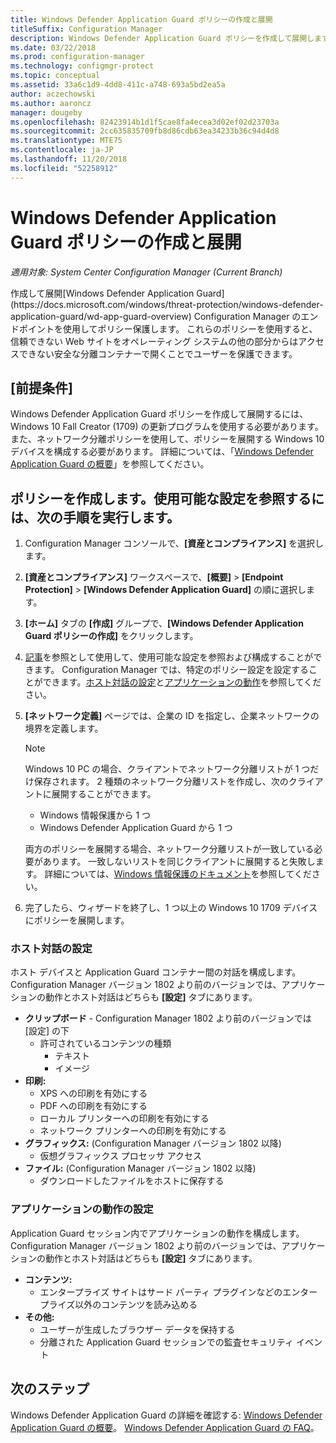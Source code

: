 ```yaml
---
title: Windows Defender Application Guard ポリシーの作成と展開
titleSuffix: Configuration Manager
description: Windows Defender Application Guard ポリシーを作成して展開します。
ms.date: 03/22/2018
ms.prod: configuration-manager
ms.technology: configmgr-protect
ms.topic: conceptual
ms.assetid: 33a6c1d9-4dd8-411c-a748-693a5bd2ea5a
author: aczechowski
ms.author: aaroncz
manager: dougeby
ms.openlocfilehash: 82423914b1d1f5cae8fa4ecea3d02ef02d23703a
ms.sourcegitcommit: 2cc635835709fb8d86cdb63ea34233b36c94d4d8
ms.translationtype: MTE75
ms.contentlocale: ja-JP
ms.lasthandoff: 11/20/2018
ms.locfileid: "52258912"
---
```

# <a name="create-and-deploy-windows-defender-application-guard-policy"></a>Windows Defender Application Guard ポリシーの作成と展開 
*適用対象: System Center Configuration Manager (Current Branch)* 
 <!-- 1351960 -->作成して展開[Windows Defender Application Guard](https://docs.microsoft.com/windows/threat-protection/windows-defender-application-guard/wd-app-guard-overview) Configuration Manager のエンドポイントを使用してポリシー保護します。 これらのポリシーを使用すると、信頼できない Web サイトをオペレーティング システムの他の部分からはアクセスできない安全な分離コンテナーで開くことでユーザーを保護できます。

## <a name="prerequisites"></a>[前提条件]

Windows Defender Application Guard ポリシーを作成して展開するには、Windows 10 Fall Creator (1709) の更新プログラムを使用する必要があります。 また、ネットワーク分離ポリシーを使用して、ポリシーを展開する Windows 10 デバイスを構成する必要があります。 詳細については、「[Windows Defender Application Guard の概要](https://docs.microsoft.com/windows/threat-protection/windows-defender-application-guard/wd-app-guard-overview)」を参照してください。 


## <a name="create-a-policy-and-to-browse-the-available-settings"></a>ポリシーを作成します。使用可能な設定を参照するには、次の手順を実行します。

1. Configuration Manager コンソールで、**[資産とコンプライアンス]** を選択します。
2. **[資産とコンプライアンス]** ワークスペースで、**[概要]** > **[Endpoint Protection]** > **[Windows Defender Application Guard]** の順に選択します。
3. **[ホーム]** タブの **[作成]** グループで、**[Windows Defender Application Guard ポリシーの作成]** をクリックします。
4. [記事](https://docs.microsoft.com/windows/security/threat-protection/windows-defender-application-guard/configure-wd-app-guard)を参照として使用して、使用可能な設定を参照および構成することができます。 Configuration Manager では、特定のポリシー設定を設定することができます。[ホスト対話の設定](#BKMK_HIS)と[アプリケーションの動作](#BKMK_AppB)を参照してください。
5. **[ネットワーク定義]** ページでは、企業の ID を指定し、企業ネットワークの境界を定義します。

    > [!NOTE]
    > Windows 10 PC の場合、クライアントでネットワーク分離リストが 1 つだけ保存されます。 2 種類のネットワーク分離リストを作成し、次のクライアントに展開することができます。
    >
    >  - Windows 情報保護から 1 つ
    >  - Windows Defender Application Guard から 1 つ
    >
    > 両方のポリシーを展開する場合、ネットワーク分離リストが一致している必要があります。 一致しないリストを同じクライアントに展開すると失敗します。 詳細については、[Windows 情報保護のドキュメント](https://docs.microsoft.com/windows/threat-protection/windows-information-protection/create-wip-policy-using-sccm)を参照してください。
    > 
    > 

6. 完了したら、ウィザードを終了し、1 つ以上の Windows 10 1709 デバイスにポリシーを展開します。

### <a name="bkmk_HIS"></a> ホスト対話の設定
ホスト デバイスと Application Guard コンテナー間の対話を構成します。 Configuration Manager バージョン 1802 より前のバージョンでは、アプリケーションの動作とホスト対話はどちらも **[設定]** タブにあります。

- **クリップボード** - Configuration Manager 1802 より前のバージョンでは [設定] の下
    - 許可されているコンテンツの種類
        - テキスト
        - イメージ
- **印刷:**
    - XPS への印刷を有効にする
    - PDF への印刷を有効にする
    - ローカル プリンターへの印刷を有効にする
    - ネットワーク プリンターへの印刷を有効にする
- **グラフィックス:** (Configuration Manager バージョン 1802 以降)
    - 仮想グラフィックス プロセッサ アクセス
- **ファイル:** (Configuration Manager バージョン 1802 以降)
    - ダウンロードしたファイルをホストに保存する

### <a name="bkmk_ABS"></a> アプリケーションの動作の設定
Application Guard セッション内でアプリケーションの動作を構成します。 Configuration Manager バージョン 1802 より前のバージョンでは、アプリケーションの動作とホスト対話はどちらも **[設定]** タブにあります。

- **コンテンツ:**
   - エンタープライズ サイトはサード パーティ プラグインなどのエンタープライズ以外のコンテンツを読み込める
- **その他:**
    - ユーザーが生成したブラウザー データを保持する
    - 分離された Application Guard セッションでの監査セキュリティ イベント



## <a name="next-steps"></a>次のステップ
Windows Defender Application Guard の詳細を確認する: [Windows Defender Application Guard の概要](https://docs.microsoft.com/windows/security/threat-protection/windows-defender-application-guard/wd-app-guard-overview)。
[Windows Defender Application Guard の FAQ](https://docs.microsoft.com/windows/security/threat-protection/windows-defender-application-guard/faq-wd-app-guard)。
